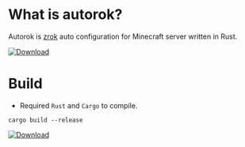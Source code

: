 # What is autorok?
Autorok is [zrok](https://zrok.io/) auto configuration for Minecraft server written in Rust. 

[![Download](https://img.shields.io/badge/Download-GitHub-blue?style=for-the-badge&logo=github)](https://github.com/GoodDay360/autorok/releases/latest)

# Build
- Required `Rust` and `Cargo` to compile.
```
cargo build --release
```

[![Download](https://img.shields.io/badge/Download-GitHub-blue?style=for-the-badge&logo=github)](https://github.com/GoodDay360/HyperionBox/releases/latest)